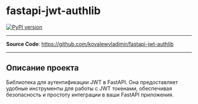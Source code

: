 # fastapi-jwt-authlib

[![PyPI version](https://badge.fury.io/py/fastapi-jwt-authlib.svg)](https://badge.fury.io/py/fastapi-jwt-authlib)

---

**Source Code**: <a href="https://github.com/kovalewvladimir/fastapi-jwt-authlib" target="_blank">https://github.com/kovalewvladimir/fastapi-jwt-authlib</a>

---

## Описание проекта

Библиотека для аутентификации JWT в FastAPI. Она предоставляет удобные инструменты для работы с JWT токенами, обеспечивая безопасность и простоту интеграции в ваши FastAPI приложения.